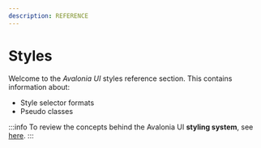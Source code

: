 ```yaml
---
description: REFERENCE
---
```


# Styles

Welcome to the _Avalonia UI_ styles reference section. This contains information about:

* Style selector formats&#x20;
* Pseudo classes

:::info
To review the concepts behind the Avalonia UI **styling system**, see [here](../../basics/user-interface/styling).
:::
